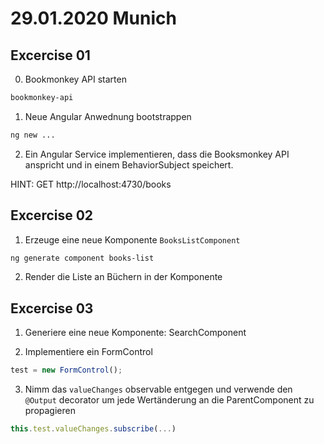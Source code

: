 # 29.01.2020 Munich

## Excercise 01

0. Bookmonkey API starten

```sh
bookmonkey-api
```

1. Neue Angular Anwednung bootstrappen

```sh
ng new ...
```

2. Ein Angular Service implementieren, dass die Booksmonkey API anspricht und in einem BehaviorSubject speichert.

HINT:
GET http://localhost:4730/books

## Excercise 02

1.  Erzeuge eine neue Komponente `BooksListComponent`

```sh
ng generate component books-list
```

2.  Render die Liste an Büchern in der Komponente

## Excercise 03

1. Generiere eine neue Komponente: SearchComponent

2. Implementiere ein FormControl

```ts
test = new FormControl();
```

3. Nimm das `valueChanges` observable entgegen und verwende den
   `@Output` decorator um jede Wertänderung an die ParentComponent zu propagieren

```ts
this.test.valueChanges.subscribe(...)
```
